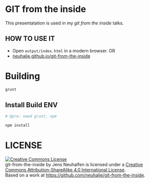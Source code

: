 GIT from the inside
============

This presentatation is used in  my _git from the inside_ talks. 

HOW TO USE IT
---------------
 * Open `output/index.html` in a modern browser.
OR
 * [neuhalje.github.io/git-from-the-inside](http://neuhalje.github.io/git-from-the-inside)

Building
==========

```sh
grunt
```

Install Build ENV
---------------------
```sh
# @pre: need grunt, npm

npm install
```


LICENSE
=======
<a rel="license" href="http://creativecommons.org/licenses/by-sa/4.0/"><img alt="Creative Commons License" style="border-width:0" src="https://i.creativecommons.org/l/by-sa/4.0/88x31.png" /></a><br /><span xmlns:dct="http://purl.org/dc/terms/" property="dct:title">git-from-the-inside</span> by <span xmlns:cc="http://creativecommons.org/ns#" property="cc:attributionName">Jens Neuhalfen</span> is licensed under a <a rel="license" href="http://creativecommons.org/licenses/by-sa/4.0/">Creative Commons Attribution-ShareAlike 4.0 International License</a>.<br />Based on a work at <a xmlns:dct="http://purl.org/dc/terms/" href="https://github.com/neuhalje/git-from-the-inside" rel="dct:source">https://github.com/neuhalje/git-from-the-inside</a>.
